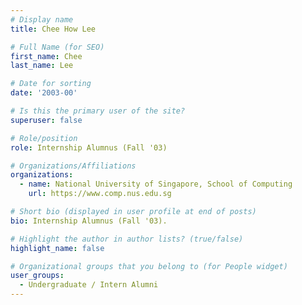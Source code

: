 ```yaml
---
# Display name
title: Chee How Lee

# Full Name (for SEO) 
first_name: Chee
last_name: Lee

# Date for sorting
date: '2003-00'

# Is this the primary user of the site?
superuser: false

# Role/position
role: Internship Alumnus (Fall '03)

# Organizations/Affiliations
organizations:
  - name: National University of Singapore, School of Computing
    url: https://www.comp.nus.edu.sg

# Short bio (displayed in user profile at end of posts)
bio: Internship Alumnus (Fall '03). 

# Highlight the author in author lists? (true/false)
highlight_name: false

# Organizational groups that you belong to (for People widget)
user_groups:
  - Undergraduate / Intern Alumni
---
```

